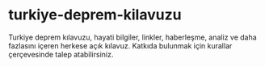 # turkiye-deprem-kilavuzu
Turkiye deprem kılavuzu, hayati bilgiler, linkler, haberleşme, analiz ve daha fazlasını içeren herkese açık kılavuz. Katkıda bulunmak için kurallar çerçevesinde talep atabilirsiniz.
